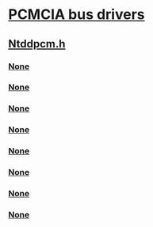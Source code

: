 # [PCMCIA bus drivers](../_pcmcia/index.md)
## [Ntddpcm.h](index.md)
### [None](../ntddpcm/nc-ntddpcm-pcmcia_modify_memory_window.md)
### [None](../ntddpcm/nc-ntddpcm-pcmcia_set_vpp.md)
### [None](../ntddpcm/ne-ntddpcm-_pcmcia_controller_class.md)
### [None](../ntddpcm/ni-ntddpcm-ioctl_get_tuple_data.md)
### [None](../ntddpcm/ni-ntddpcm-ioctl_socket_information.md)
### [None](../ntddpcm/ns-ntddpcm-_pcmcia_interface_standard.md)
### [None](../ntddpcm/ns-ntddpcm-_pcmcia_socket_information.md)
### [None](../ntddpcm/ns-ntddpcm-_tuple_request.md)
